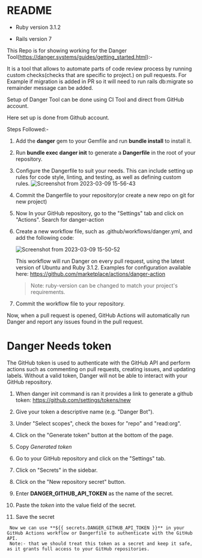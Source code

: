 # README

* Ruby version 3.1.2

* Rails version 7

This Repo is for showing working for the Danger Tool(https://danger.systems/guides/getting_started.html):-

It is a tool that allows to automate parts of code review process by running custom checks(checks that are specific to project.) on pull requests.
For Example if migration is added in PR so it will need to run rails db:migrate so remainder message can be added.

Setup of Danger Tool can be done using CI Tool and direct from GitHub account.

Here set up is done from Github account.

Steps Followed:- 

1. Add the **danger** gem to your Gemfile and run **bundle install** to install it.
2. Run **bundle exec danger init**  to generate a **Dangerfile** in the root of your repository.
3. Configure the Dangerfile to suit your needs. This can include setting up rules for code style, linting, and testing, as well as defining custom rules.
    ![Screenshot from 2023-03-09 15-56-43](https://user-images.githubusercontent.com/116082151/223996478-6036f1a5-36a6-460e-9262-a03524730a96.png)
4. Commit the Dangerfile to your repository(or create a new repo on git for new project)
5. Now In your GitHub repository, go to the "Settings" tab and click on "Actions". Search for danger-action 
6. Create a new workflow file, such as .github/workflows/danger.yml, and add the following code:

     ![Screenshot from 2023-03-09 15-50-52](https://user-images.githubusercontent.com/116082151/223997274-114fcd10-5a09-4c9c-9372-0d7a8ba1f3f8.png)
   
   This workflow will run Danger on every pull request, using the latest version of Ubuntu and Ruby 3.1.2.
   Examples for configuration available here: https://github.com/marketplace/actions/danger-action
   
   > Note: ruby-version can be changed to match your project's requirements.
      
7. Commit the workflow file to your repository.

Now, when a pull request is opened, GitHub Actions will automatically run Danger and report any issues found in the pull request.

# Danger Needs token
  The GitHub token is used to authenticate with the GitHub API and perform actions such as commenting on pull requests, creating issues, and updating labels. Without a valid token, Danger will not be able to interact with your GitHub repository.
  
  1. When danger init command is ran it provides a link to generate a github token: https://github.com/settings/tokens/new

  2. Give your token a descriptive name (e.g. "Danger Bot").

  3. Under "Select scopes", check the boxes for "repo" and "read:org".

  4. Click on the "Generate token" button at the bottom of the page.

  5. Copy *Generated token* 

  6. Go to your GitHub repository and click on the "Settings" tab.

  7. Click on "Secrets" in the sidebar.

  8. Click on the "New repository secret" button.

  9. Enter **DANGER_GITHUB_API_TOKEN** as the name of the secret.

  10. Paste the *token* into the value field of the secret.

  11. Save the secret
     
     Now we can use **${{ secrets.DANGER_GITHUB_API_TOKEN }}** in your GitHub Actions workflow or Dangerfile to authenticate with the GitHub API.
     Note:- that we should treat this token as a secret and keep it safe, as it grants full access to your GitHub repositories.
     
     
  
